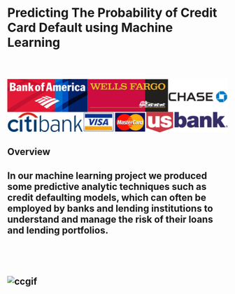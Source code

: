 <h1> Predicting The Probability of Credit Card Default using Machine Learning</h1>
<br><br>

![GitHub Logo](/credit.jpg)

<h2>Overview<h2>

<p> In our machine learning project we produced some predictive analytic techniques such as credit defaulting models, which can often be employed by banks and lending institutions to understand and manage the risk of their loans and lending portfolios.
</p>
<br><br>

![ccgif](https://media.giphy.com/media/tcVr2lf1Z0Ypi/giphy.gif)
